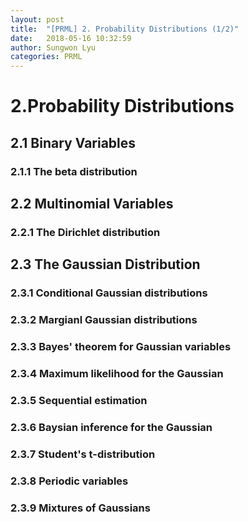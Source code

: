 ```yaml
---
layout: post
title:  "[PRML] 2. Probability Distributions (1/2)"
date:   2018-05-16 10:32:59
author: Sungwon Lyu
categories: PRML
---
```

# 2.Probability Distributions
## 2.1 Binary Variables
### 2.1.1 The beta distribution
## 2.2 Multinomial Variables
### 2.2.1 The Dirichlet distribution
## 2.3 The Gaussian Distribution
### 2.3.1 Conditional Gaussian distributions
### 2.3.2 Margianl Gaussian distributions
### 2.3.3 Bayes' theorem for Gaussian variables
### 2.3.4 Maximum likelihood for the Gaussian
### 2.3.5 Sequential estimation
### 2.3.6 Baysian inference for the Gaussian
### 2.3.7 Student's t-distribution
### 2.3.8 Periodic variables
### 2.3.9 Mixtures of Gaussians
